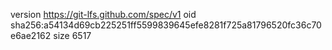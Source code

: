 version https://git-lfs.github.com/spec/v1
oid sha256:a54134d69cb225251ff5599839645efe8281f725a81796520fc36c70e6ae2162
size 6517
